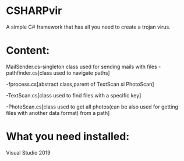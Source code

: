 # CSHARPvir
A simple C# framework that has all you need to create a trojan virus.


# Content:

MailSender.cs-singleton class used for sending mails with files
-pathfinder.cs[class used to navigate paths]

-fprocess.cs[abstract class,parent of TextScan si PhotoScan]

-TextScan.cs[class used to find files with a specific key]

-PhotoScan.cs[class used to get all photos(can be also used for getting files with another data format) from a path]

# What you need installed:
Visual Studio 2019




